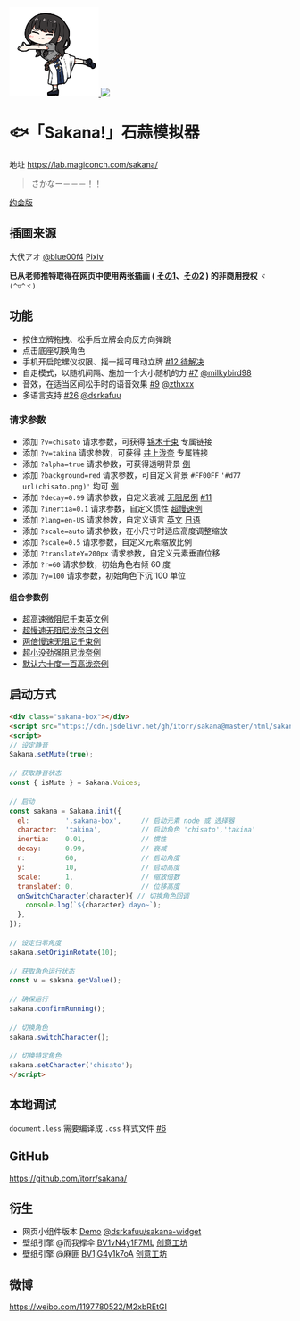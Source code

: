 <a href="https://lab.magiconch.com/sakana/?v=takina" target="_blank">
  <img src="html/takina.png" height="160px">
</a><a href="https://lab.magiconch.com/sakana/?v=chisato" target="_blank">
  <img src="html/chisato.png" height="160px">
</a>

# 🐟「Sakana!」石蒜模拟器

地址 https://lab.magiconch.com/sakana/

> さかなー－－－！！

[约会版](https://lab.magiconch.com/sakana/deto.html)

## 插画来源
大伏アオ
[@blue00f4](https://twitter.com/blue00f4)
[Pixiv](https://pixiv.me/aoiroblue1340)

**已从老师推特取得在网页中使用两张插画 (
[その1](https://twitter.com/blue00f4/status/1551887529615687680)、[その2](https://twitter.com/blue00f4/status/1552066743853813760)
) 的非商用授权**
`ヾ(^▽^ヾ)`


## 功能
 - 按住立牌拖拽、松手后立牌会向反方向弹跳
 - 点击底座切换角色
 - 手机开启陀螺仪权限、摇一摇可甩动立牌 [#12 待解决](https://github.com/itorr/sakana/pull/12)
 - 自走模式，以随机间隔、施加一个大小随机的力 [#7](https://github.com/itorr/sakana/pull/7) [@milkybird98](https://github.com/milkybird98)
 - 音效，在适当区间松手时的语音效果 [#9](https://github.com/itorr/sakana/pull/9) [@zthxxx](https://github.com/zthxxx)
 - 多语言支持 [#26](https://github.com/itorr/sakana/pull/26) [@dsrkafuu](https://github.com/dsrkafuu)
 
### 请求参数

 - 添加 `?v=chisato` 请求参数，可获得 [锦木千束](https://lab.magiconch.com/sakana/?v=chisato) 专属链接
 - 添加 `?v=takina` 请求参数，可获得 [井上泷奈](https://lab.magiconch.com/sakana/?v=takina) 专属链接
 - 添加 `?alpha=true` 请求参数，可获得透明背景 [例](https://lab.magiconch.com/sakana/?alpha=true)
 - 添加 `?background=red` 请求参数，可自定义背景 `#FF00FF` `'#d77 url(chisato.png)'` 均可 [例](https://lab.magiconch.com/sakana/?background=%23d77%20url(chisato.png))
 - 添加 `?decay=0.99` 请求参数，自定义衰减 [无阻尼例](https://lab.magiconch.com/sakana/?decay=1) [#11](https://github.com/itorr/sakana/issues/11)
 - 添加 `?inertia=0.1` 请求参数，自定义惯性 [超慢速例](https://lab.magiconch.com/sakana/?inertia=0.001)
 - 添加 `?lang=en-US` 请求参数，自定义语言 [英文](https://lab.magiconch.com/sakana/?lang=en-US) [日语](https://lab.magiconch.com/sakana/?lang=ja-JP)
 - 添加 `?scale=auto` 请求参数，在小尺寸时适应高度调整缩放
 - 添加 `?scale=0.5` 请求参数，自定义元素缩放比例
 - 添加 `?translateY=200px` 请求参数，自定义元素垂直位移
 - 添加 `?r=60` 请求参数，初始角色右倾 60 度
 - 添加 `?y=100` 请求参数，初始角色下沉 100 单位

#### 组合参数例
 - [超高速微阻尼千束英文例](https://lab.magiconch.com/sakana/?inertia=0.2&decay=0.999&v=chisato&lang=en-US)
 - [超慢速无阻尼泷奈日文例](https://lab.magiconch.com/sakana/?inertia=0.001&decay=1&v=takina&lang=ja-JP)
 - [两倍慢速无阻尼千束例](https://lab.magiconch.com/sakana/?inertia=0.01&decay=1&v=chisato&scale=2&translateY=140px)
 - [超小没劲强阻尼泷奈例](https://lab.magiconch.com/sakana/?inertia=0.02&decay=0.9&scale=0.3)
 - [默认六十度一百高泷奈例](https://lab.magiconch.com/sakana/?v=takina&r=60&y=100)

## 启动方式
```html
<div class="sakana-box"></div>
<script src="https://cdn.jsdelivr.net/gh/itorr/sakana@master/html/sakana.min.js"></script>
<script>
// 设定静音
Sakana.setMute(true);

// 获取静音状态
const { isMute } = Sakana.Voices;

// 启动
const sakana = Sakana.init({
  el:         '.sakana-box',     // 启动元素 node 或 选择器
  character:  'takina',          // 启动角色 'chisato','takina' 
  inertia:    0.01,              // 惯性
  decay:      0.99,              // 衰减
  r:          60,                // 启动角度
  y:          10,                // 启动高度
  scale:      1,                 // 缩放倍数
  translateY: 0,                 // 位移高度
  onSwitchCharacter(character){ // 切换角色回调
    console.log(`${character} dayo~`);
  },
});

// 设定归零角度
sakana.setOriginRotate(10);

// 获取角色运行状态
const v = sakana.getValue();

// 确保运行
sakana.confirmRunning();

// 切换角色
sakana.switchCharacter();

// 切换特定角色
sakana.setCharacter('chisato');
</script>
```

## 本地调试
`document.less` 需要编译成 `.css` 样式文件 [#6](https://github.com/itorr/sakana/pull/6)

## GitHub
https://github.com/itorr/sakana/

## 衍生
 - 网页小组件版本 [Demo](https://sakana.dsrkafuu.net/) [@dsrkafuu/sakana-widget](https://github.com/dsrkafuu/sakana-widget) 
 - 壁纸引擎 @而我撑伞 [BV1vN4y1F7ML](https://www.bilibili.com/video/BV1vN4y1F7ML) [创意工坊](https://steamcommunity.com/sharedfiles/filedetails/?id=2854221525)
 - 壁纸引擎 @麻匪 [BV1jG4y1k7oA](https://www.bilibili.com/video/bv1jG4y1k7oA) [创意工坊](https://steamcommunity.com/sharedfiles/filedetails/?id=2854192204)
## 微博
https://weibo.com/1197780522/M2xbREtGI
